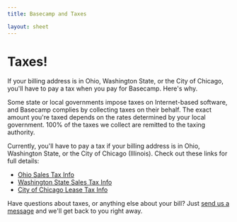```yaml
---
title: Basecamp and Taxes

layout: sheet
---
```


# Taxes!
If your billing address is in Ohio, Washington State, or the City of Chicago, you'll have to pay a tax when you pay for Basecamp. Here's why.

Some state or local governments impose taxes on Internet-based software, and Basecamp complies by collecting taxes on their behalf. The exact amount you're taxed depends on the rates determined by your local government. 100% of the taxes we collect are remitted to the taxing authority.

Currently, you'll have to pay a tax if your billing address is in Ohio, Washington State, or the City of Chicago (Illinois). Check out these links for full details:

* [Ohio Sales Tax Info](/about/policies/taxes/ohio)
* [Washington State Sales Tax Info](/about/policies/taxes/washington)
* [City of Chicago Lease Tax Info](/about/policies/taxes/chicago)

Have questions about taxes, or anything else about your bill? Just [send us a message](/support) and we'll get back to you right away.
